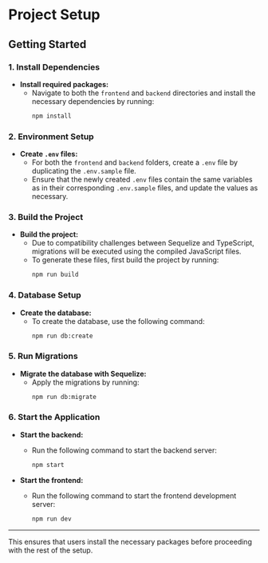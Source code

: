 # Project Setup

## Getting Started

### 1. Install Dependencies

- **Install required packages:**
  - Navigate to both the `frontend` and `backend` directories and install the necessary dependencies by running:
    ```bash
    npm install
    ```

### 2. Environment Setup

- **Create `.env` files:**
  - For both the `frontend` and `backend` folders, create a `.env` file by duplicating the `.env.sample` file.
  - Ensure that the newly created `.env` files contain the same variables as in their corresponding `.env.sample` files, and update the values as necessary.

### 3. Build the Project

- **Build the project:**
  - Due to compatibility challenges between Sequelize and TypeScript, migrations will be executed using the compiled JavaScript files.
  - To generate these files, first build the project by running:
    ```bash
    npm run build
    ```

### 4. Database Setup

- **Create the database:**
  - To create the database, use the following command:
    ```bash
    npm run db:create
    ```

### 5. Run Migrations

- **Migrate the database with Sequelize:**
  - Apply the migrations by running:
    ```bash
    npm run db:migrate
    ```

### 6. Start the Application

- **Start the backend:**

  - Run the following command to start the backend server:
    ```bash
    npm start
    ```

- **Start the frontend:**
  - Run the following command to start the frontend development server:
    ```bash
    npm run dev
    ```

---

This ensures that users install the necessary packages before proceeding with the rest of the setup.
